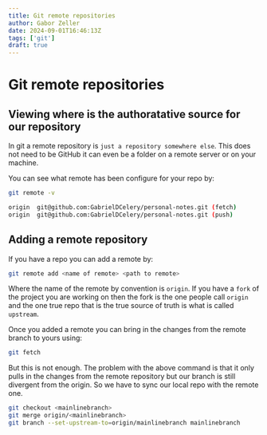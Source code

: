 ```yaml
---
title: Git remote repositories
author: Gabor Zeller
date: 2024-09-01T16:46:13Z
tags: ['git']
draft: true
---
```


# Git remote repositories

## Viewing where is the authoratative source for our repository

In git a remote repository is `just a repository somewhere else`. This does not need to be GitHub it can even be a folder on a remote server or on your machine.

You can see what remote has been configure for your repo by:

```sh
git remote -v

origin	git@github.com:GabrielDCelery/personal-notes.git (fetch)
origin	git@github.com:GabrielDCelery/personal-notes.git (push)
```

## Adding a remote repository

If you have a repo you can add a remote by:

```sh
git remote add <name of remote> <path to remote>
```

Where the name of the remote by convention is `origin`. If you have a `fork` of the project you are working on then the fork is the one people call `origin` and the one true repo that is the true source of truth is what is called `upstream`.

Once you added a remote you can bring in the changes from the remote branch to yours using:

```sh
git fetch
```

But this is not enough. The problem with the above command is that it only pulls in the changes from the remote repository but our branch is still divergent from the origin. So we have to sync our local repo with the remote one.

```sh
git checkout <mainlinebranch>
git merge origin/<mainlinebranch>
git branch --set-upstream-to=origin/mainlinebranch mainlinebranch
```
